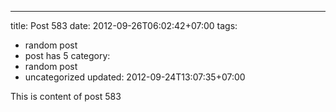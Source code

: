 ---
title: Post 583
date: 2012-09-26T06:02:42+07:00
tags:
  - random post
  - post has 5
category:
  - random post
  - uncategorized
updated: 2012-09-24T13:07:35+07:00

This is content of post 583